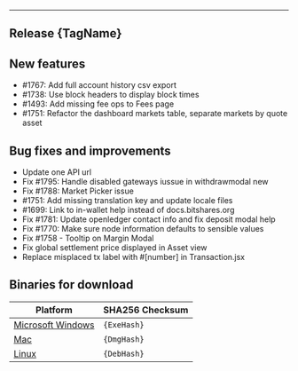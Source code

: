 
---------------------------------------------------------------------
Release {TagName}
---------------------------------------------------------------------
New features
--------
- #1767: Add full account history csv export
- #1738: Use block headers to display block times
- #1493: Add missing fee ops to Fees page
- #1751: Refactor the dashboard markets table, separate markets by quote asset

Bug fixes and improvements
--------
- Update one API url
- Fix #1795: Handle disabled gateways iussue in withdrawmodal new
- Fix #1788: Market Picker issue
- #1751: Add missing translation key and update locale files
- #1699: Link to in-wallet help instead of docs.bitshares.org
- Fix #1781: Update openledger contact info and fix deposit modal help
- Fix #1770: Make sure node information defaults to sensible values
- Fix #1758 - Tooltip on Margin Modal
- Fix global settlement price displayed in Asset view
- Replace misplaced tx label with #[number] in Transaction.jsx

Binaries for download
--------
| Platform | SHA256 Checksum |
|---|---|
|[Microsoft Windows](https://github.com/bitshares/bitshares-ui/releases/download/{TagName}/BitShares_{TagName}.exe)|`{ExeHash}`|
|[Mac](https://github.com/bitshares/bitshares-ui/releases/download/{TagName}/BitShares_{TagName}.dmg)|`{DmgHash}`|
|[Linux](https://github.com/bitshares/bitshares-ui/releases/download/{TagName}/BitShares_{TagName}.deb)|`{DebHash}`|